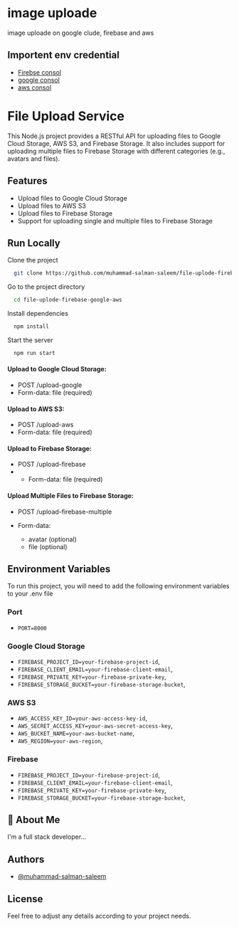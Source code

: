 
# image uploade

image uploade on google clude, firebase and aws


## Importent env credential

 - [Firebse consol](https://console.firebase.google.com/)
 - [google consol](https://console.cloud.google.com/)
 - [aws consol](https://console.aws.amazon.com/console/home)


# File Upload Service

This Node.js project provides a RESTful API for uploading files to Google Cloud Storage, AWS S3, and Firebase Storage. It also includes support for uploading multiple files to Firebase Storage with different categories (e.g., avatars and files).

## Features

- Upload files to Google Cloud Storage
- Upload files to AWS S3
- Upload files to Firebase Storage
- Support for uploading single and multiple files to Firebase Storage


## Run Locally

Clone the project

```bash
  git clone https://github.com/muhammad-salman-saleem/file-uplode-firebase-google-aws.git
```

Go to the project directory

```bash
  cd file-uplode-firebase-google-aws
```

Install dependencies

```bash
  npm install
```

Start the server

```bash
  npm run start
```


#### Upload to Google Cloud Storage:

- POST /upload-google
- Form-data: file (required)

#### Upload to AWS S3:

- POST /upload-aws
- Form-data: file (required)

#### Upload to Firebase Storage:

- POST /upload-firebase
- - Form-data: file (required)

#### Upload Multiple Files to Firebase Storage:

- POST /upload-firebase-multiple
- Form-data:

    - avatar (optional)
    - file (optional)
## Environment Variables

To run this project, you will need to add the following environment variables to your .env file
### Port
- `PORT=8000`

### Google Cloud Storage
- `FIREBASE_PROJECT_ID=your-firebase-project-id`,
- `FIREBASE_CLIENT_EMAIL=your-firebase-client-email`,
- `FIREBASE_PRIVATE_KEY=your-firebase-private-key`,
- `FIREBASE_STORAGE_BUCKET=your-firebase-storage-bucket`,

### AWS S3
- `AWS_ACCESS_KEY_ID=your-aws-access-key-id`,
- `AWS_SECRET_ACCESS_KEY=your-aws-secret-access-key`,
- `AWS_BUCKET_NAME=your-aws-bucket-name`,
- `AWS_REGION=your-aws-region`,

### Firebase
- `FIREBASE_PROJECT_ID=your-firebase-project-id`,
- `FIREBASE_CLIENT_EMAIL=your-firebase-client-email`,
- `FIREBASE_PRIVATE_KEY=your-firebase-private-key`,
- `FIREBASE_STORAGE_BUCKET=your-firebase-storage-bucket`,


## 🚀 About Me
I'm a full stack developer...


## Authors

- [@muhammad-salman-saleem](https://github.com/muhammad-salman-saleem)

## License

Feel free to adjust any details according to your project needs.